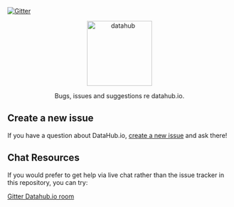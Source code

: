 [![Gitter](https://img.shields.io/gitter/room/frictionlessdata/chat.svg)](https://gitter.im/datahubio/chat)
<p align="center">
  <a href="https://datahub.io/">
    <img alt="datahub" src="http://datahub.io/static/img/logo-cube.png" width="146">
  </a>
</p>

<p align="center">
  Bugs, issues and suggestions re datahub.io.
</p>

## Create a new issue

If you have a question about DataHub.io, [create a new issue](https://github.com/datahubio/qa/issues/new)
and ask there!

## Chat Resources

If you would prefer to get help via live chat rather than the issue tracker in
this repository, you can try:

[Gitter Datahub.io room](https://gitter.im/datahubio/)
